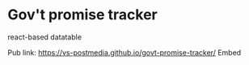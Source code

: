 # Gov't promise tracker
react-based datatable

Pub link: https://vs-postmedia.github.io/govt-promise-tracker/
Embed
